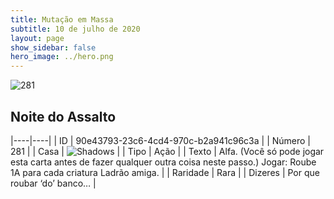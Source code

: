 ```yaml
---
title: Mutação em Massa
subtitle: 10 de julho de 2020
layout: page
show_sidebar: false
hero_image: ../hero.png
---
```


![281](https://cdn.keyforgegame.com/media/card_front/pt/479_281_X8CXFX7VJ85V_pt.png)

## Noite do Assalto

|----|----|
| ID | 90e43793-23c6-4cd4-970c-b2a941c96c3a |
| Número | 281 |
| Casa | ![Shadows](https://archonarcana.com/images/thumb/e/ee/Shadows.png/22px-Shadows.png "Sombras") |
| Tipo | Ação |
| Texto | Alfa. (Você só pode jogar esta carta antes de fazer qualquer outra coisa neste passo.) Jogar: Roube 1A para cada criatura Ladrão amiga. |
| Raridade | Rara |
| Dizeres | Por que roubar ‘do’ banco… |
